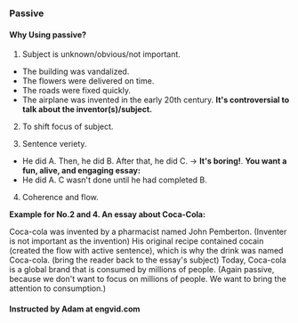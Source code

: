### Passive 

#### Why Using passive?

1. Subject is unknown/obvious/not important.

- The building was vandalized.
- The flowers were delivered on time.
- The roads were fixed quickly.
- The airplane was invented in the early 20th century.
**It's controversial to talk about the inventor(s)/subject.**

2. To shift focus of subject.

3. Sentence veriety.
- He did A. Then, he did B. After that, he did C. -> **It's boring!**.
**You want a fun, alive, and engaging essay:**
- He did A. C wasn't done until he had completed B.

4. Coherence and flow.

**Example for No.2 and 4. An essay about Coca-Cola:**

Coca-cola was invented by a pharmacist named John Pemberton. (Inventer is not important as the invention) His original recipe contained cocain (created the flow with active sentence), which is why the drink was named Coca-cola. (bring the reader back to the essay's subject) Today, Coca-cola is a global brand that is consumed by millions of people. (Again passive, because we don't want to focus on millions of people. We want to bring the attention to consumption.)

#### Instructed by Adam at engvid.com
